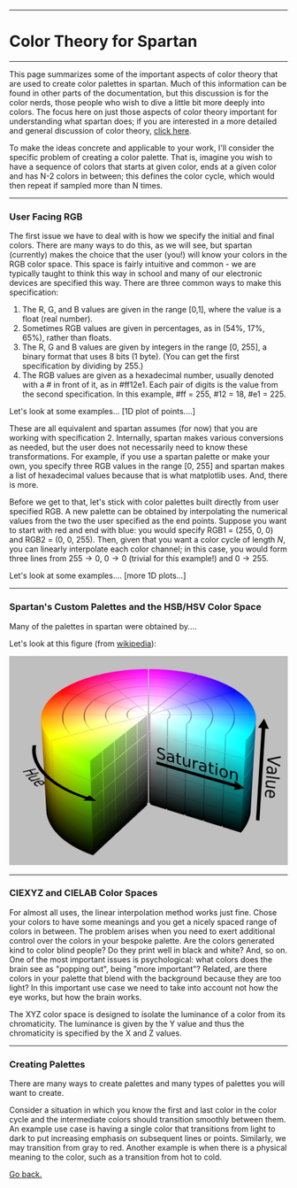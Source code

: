 ____
# Color Theory for Spartan
____

This page summarizes some of the important aspects of color theory that are used to create color palettes in spartan. Much of this information can be found in other parts of the documentation, but this discussion is for the color nerds, those people who wish to dive a little bit more deeply into colors. The focus here on just those aspects of color theory important for understanding what spartan does; if you are interested in a more detailed and general discussion of color theory, [click here](color_theory_detailed). 

To make the ideas concrete and applicable to your work, I'll consider the specific problem of creating a color palette. That is, imagine you wish to have a sequence of colors that starts at given color, ends at a given color and has N-2 colors in between; this defines the color cycle, which would then repeat if sampled more than N times.

___
### User Facing RGB 

The first issue we have to deal with is how we specify the initial and final colors. There are many ways to do this, as we will see, but spartan (currently) makes the choice that the user (you!) will know your colors in the RGB color space. This space is fairly intuitive and common - we are typically taught to think this way in school and many of our electronic devices are specified this way. There are three common ways to make this specification:

1. The R, G, and B values are given in the range [0,1], where the value is a float (real number). 
2. Sometimes RGB values are given in percentages, as in (54%, 17%, 65%), rather than floats.
3. The R, G and B values are given by integers in the range [0, 255], a binary format that uses 8 bits (1 byte).  (You can get the first specification by dividing by 255.)
4. The RGB values are given as a hexadecimal number, usually denoted with a # in front of it, as in #ff12e1. Each pair of digits is the value from the second specification. In this example, #ff = 255, #12 = 18, #e1 = 225. 

Let's look at some examples... [1D plot of points....]

These are all equivalent and spartan assumes (for now) that you are working with specification 2. Internally, spartan makes various conversions as needed, but the user does not necessarily need to know these transformations. For example, if you use a spartan palette or make your own, you specify three RGB values in the range [0, 255] and spartan makes a list of hexadecimal values because that is what matplotlib uses. And, there is more.

Before we get to that, let's stick with color palettes built directly from user specified RGB. A new palette can be obtained by interpolating the numerical values from the two the user specified as the end points. Suppose you want to start with red and end with blue: you would specify RGB1 = (255, 0, 0) and RGB2 = (0, 0, 255). Then, given that you want a color cycle of length $N$, you can linearly interpolate each color channel; in this case, you would form three lines from $255 \to 0$, $0 \to 0$ (trivial for this example!) and $0 \to 255$.  

Let's look at some examples.... [more 1D plots...]


___
### Spartan's Custom Palettes and the HSB/HSV Color Space 

Many of the palettes in spartan were obtained by....

Let's look at this figure (from [wikipedia](https://en.wikipedia.org/wiki/HSL_and_HSV)):

![HSV](HSV_color_solid_cylinder_saturation_gray.png)

____
### CIEXYZ and CIELAB Color Spaces

For almost all uses, the linear interpolation method works just fine. Chose your colors to have some meanings and you get a nicely spaced range of colors in between. The problem arises when you need to exert additional control over the colors in your bespoke palette. Are the colors generated kind to color blind people? Do they print well in black and white? And, so on. One of the most important issues is psychological: what colors does the brain see as "popping out", being "more important"? Related, are there colors in your palette that blend with the background because they are too light? In this important use case we need to take into account not how the eye works, but how the brain works. 


The XYZ color space is designed to isolate the luminance of a color from its chromaticity. The luminance is given by the Y value and thus the chromaticity is specified by the X and Z values.

____
### Creating Palettes

There are many ways to create palettes and many types of palettes you will want to create. 

Consider a situation in which you know the first and last color in the color cycle and the intermediate colors should transition smoothly between them. An example use case is having a single color that transitions from light to dark to put increasing emphasis on subsequent lines or points. Similarly, we may transition from gray to red. Another example is when there is a physical meaning to the color, such as a transition from hot to cold. 


[Go back.](index.md)
